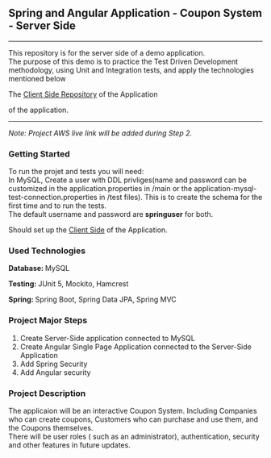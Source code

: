 ## Spring and Angular Application - Coupon System - Server Side
<hr>
<p>This repository is for the server side of a demo application. 
<br>The purpose of this demo is to practice the Test Driven Development methodology, using Unit and Integration tests, and apply the technologies mentioned below</p>
<p>The <a href="">Client Side Repository</a> of the Application</p>of the application.</p>

<hr>
<p><i>Note: Project AWS live link will be added during Step 2.</i></p>

### Getting Started
<p>To run the projet and tests you will need:<br>
  In MySQL,  Create a user with DDL privliges(name and password can be customized in the application.properties in /main or the application-mysql-test-connection.properties in /test files). This is to create the schema for the first time and to run the tests.<br> The default username and password are <b>springuser</b> for both.</p>
  <p>Should set up the <a href="">Client Side</a> of the Application.</p>

### Used Technologies
<p><b>Database: </b>MySQL</p>
<p><b>Testing: </b>JUnit 5, Mockito, Hamcrest</p>
<p><b>Spring: </b>Spring Boot, Spring Data JPA, Spring MVC</p>

### Project Major Steps
<ol>
<li>Create Server-Side application connected to MySQL</li>
<li>Create Angular Single Page Application connected to the Server-Side Application</li>
<li>Add Spring Security</li>
<li>Add Angular security</li>
</ol>

### Project Description
<p>The applicaion will be an interactive Coupon System. Including Companies who can create coupons, Customers who can purchase and use them, and the Coupons themselves.<br>
There will be user roles ( such as an administrator), authentication, security and other features in future updates.
